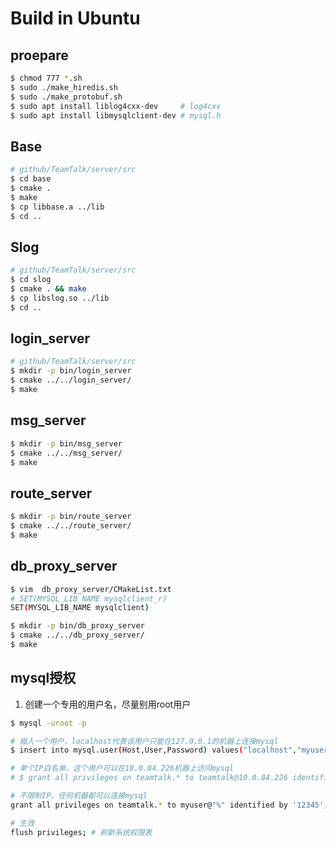 # Build in Ubuntu

## proepare

```bash
$ chmod 777 *.sh
$ sudo ./make_hiredis.sh
$ sudo ./make_protobuf.sh
$ sudo apt install liblog4cxx-dev     # log4cxx
$ sudo apt install libmysqlclient-dev # mysql.h
```

## Base

```bash
# github/TeamTalk/server/src
$ cd base
$ cmake .
$ make
$ cp libbase.a ../lib
$ cd ..
```

## Slog

```bash
# github/TeamTalk/server/src
$ cd slog
$ cmake . && make
$ cp libslog.so ../lib
$ cd ..
```

## login_server

```bash
# github/TeamTalk/server/src
$ mkdir -p bin/login_server
$ cmake ../../login_server/
$ make
```

## msg_server

```bash
$ mkdir -p bin/msg_server
$ cmake ../../msg_server/
$ make
```

## route_server

```bash
$ mkdir -p bin/route_server
$ cmake ../../route_server/
$ make
```

## db_proxy_server

```bash
$ vim  db_proxy_server/CMakeList.txt
# SET(MYSQL_LIB_NAME mysqlclient_r)
SET(MYSQL_LIB_NAME mysqlclient) 

$ mkdir -p bin/db_proxy_server
$ cmake ../../db_proxy_server/
$ make
```

## mysql授权

1. 创建一个专用的用户名，尽量别用root用户
```bash
$ mysql -uroot -p

# 插入一个用户，localhost代表该用户只能在127.0.0.1的机器上连接mysql
$ insert into mysql.user(Host,User,Password) values("localhost","myuser",password("12345"));

# 单个IP白名单，这个用户可以在10.0.84.226机器上访问mysql
# $ grant all privileges on teamtalk.* to teamtalk@10.0.84.226 identified by '12345';

# 不限制IP，任何机器都可以连接mysql
grant all privileges on teamtalk.* to myuser@"%" identified by '12345';

# 生效
flush privileges; # 刷新系统权限表
```